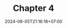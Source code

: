 ---
weight: 1000
title: "Chapter 4"
description: "A Tour of Rust: Containers and Algorithms"
icon: "article"
date: "2024-08-05T21:16:18+07:00"
lastmod: "2024-08-05T21:16:18+07:00"
draft: true
toc: true
---